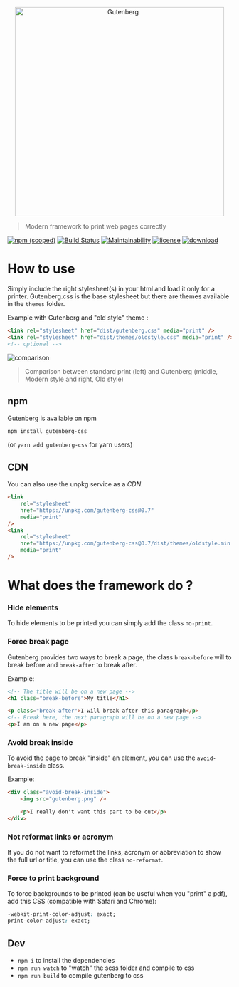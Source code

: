 <p align="center">
	<img width="470" alt="Gutenberg" src="http://i.imgur.com/NlGJI3v.png">
</p>

> Modern framework to print web pages correctly

[![npm (scoped)](https://img.shields.io/npm/v/gutenberg-css.svg?style=flat-square)](https://www.npmjs.com/package/gutenberg-css)
[![Build Status](https://travis-ci.org/BafS/Gutenberg.svg?branch=master)](https://travis-ci.org/BafS/Gutenberg)
[![Maintainability](https://api.codeclimate.com/v1/badges/cd58cc2133d461631f7f/maintainability)](https://codeclimate.com/github/BafS/Gutenberg/maintainability)
[![license](https://img.shields.io/npm/l/gutenberg-css.svg?style=flat-square)](https://example.com)
[![download](https://img.shields.io/npm/dm/gutenberg-css.svg?style=flat-square)](https://example.com)

# How to use

Simply include the right stylesheet(s) in your html and load it only for a printer.
Gutenberg.css is the base stylesheet but there are themes available in the `themes` folder.

Example with Gutenberg and "old style" theme :

```html
<link rel="stylesheet" href="dist/gutenberg.css" media="print" />
<link rel="stylesheet" href="dist/themes/oldstyle.css" media="print" />
<!-- optional -->
```

![comparison](https://i.imgur.com/tL5cHhn.png)

> Comparison between standard print (left) and Gutenberg (middle, Modern style and right, Old style)

## npm

Gutenberg is available on npm

```plain
npm install gutenberg-css
```

(or `yarn add gutenberg-css` for yarn users)

## CDN

You can also use the unpkg service as a _CDN_.

```html
<link
    rel="stylesheet"
    href="https://unpkg.com/gutenberg-css@0.7"
    media="print"
/>
<link
    rel="stylesheet"
    href="https://unpkg.com/gutenberg-css@0.7/dist/themes/oldstyle.min.css"
    media="print"
/>
```

# What does the framework do ?

### Hide elements

To hide elements to be printed you can simply add the class `no-print`.

### Force break page

Gutenberg provides two ways to break a page, the class `break-before` will to break before and `break-after` to break after.

Example:

```html
<!-- The title will be on a new page -->
<h1 class="break-before">My title</h1>

<p class="break-after">I will break after this paragraph</p>
<!-- Break here, the next paragraph will be on a new page -->
<p>I am on a new page</p>
```

### Avoid break inside

To avoid the page to break "inside" an element, you can use the `avoid-break-inside` class.

Example:

```html
<div class="avoid-break-inside">
    <img src="gutenberg.png" />

    <p>I really don't want this part to be cut</p>
</div>
```

### Not reformat links or acronym

If you do not want to reformat the links, acronym or abbreviation to show the full url or title, you can use the class `no-reformat`.

### Force to print background

To force backgrounds to be printed (can be useful when you "print" a pdf), add this CSS (compatible with Safari and Chrome):

```css
-webkit-print-color-adjust: exact;
print-color-adjust: exact;
```

## Dev

- `npm i` to install the dependencies
- `npm run watch` to "watch" the scss folder and compile to css
- `npm run build` to compile gutenberg to css
